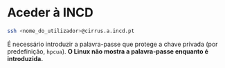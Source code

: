 # Aceder à INCD
```bash
ssh <nome_do_utilizador>@cirrus.a.incd.pt
```

É necessário introduzir a palavra-passe que protege a chave privada (por predefinição, `hpcua`). **O Linux não mostra a palavra-passe enquanto é introduzida.**